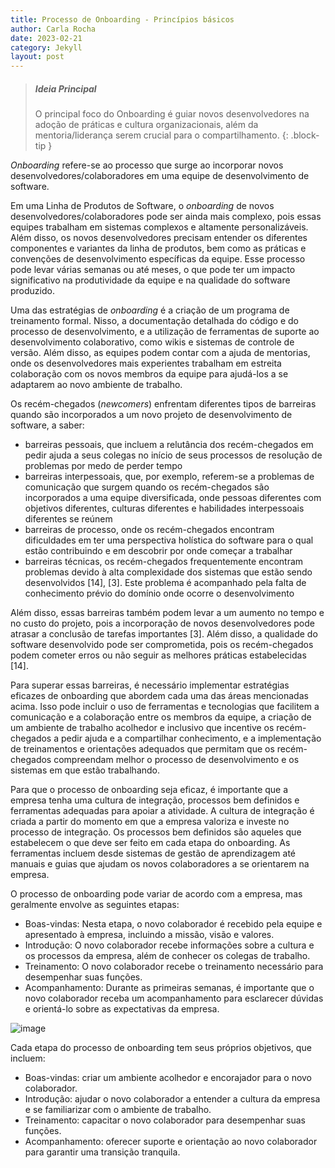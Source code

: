 ```yaml
---
title: Processo de Onboarding - Princípios básicos
author: Carla Rocha
date: 2023-02-21
category: Jekyll
layout: post
---
```


> ##### Ideia Principal
>
> O principal foco do Onboarding é guiar novos desenvolvedores na adoção de práticas e cultura organizacionais, 
> além da mentoria/liderança serem crucial para o compartilhamento. 
{: .block-tip }

*Onboarding* refere-se ao processo que surge ao incorporar novos desenvolvedores/colaboradores em uma equipe de desenvolvimento de software.

Em uma Linha de Produtos de Software, o *onboarding* de novos desenvolvedores/colaboradores pode ser ainda mais complexo, pois essas equipes trabalham em sistemas complexos e altamente personalizáveis. Além disso, os novos desenvolvedores precisam entender os diferentes componentes e variantes da linha de produtos, bem como as práticas e convenções de desenvolvimento específicas da equipe. Esse processo pode levar várias semanas ou até meses, o que pode ter um impacto significativo na produtividade da equipe e na qualidade do software produzido.

Uma das estratégias de *onboarding* é a criação de um programa de treinamento formal. Nisso, a documentação detalhada do código e do processo de desenvolvimento, e a utilização de ferramentas de suporte ao desenvolvimento colaborativo, como wikis e sistemas de controle de versão. Além disso, as equipes podem contar com a ajuda de mentorias, onde os desenvolvedores mais experientes trabalham em estreita colaboração com os novos membros da equipe para ajudá-los a se adaptarem ao novo ambiente de trabalho.

Os recém-chegados (*newcomers*) enfrentam diferentes tipos de barreiras quando são incorporados a um novo projeto de desenvolvimento de software, a saber:
- barreiras pessoais, que incluem a relutância dos recém-chegados em pedir ajuda a seus colegas no início de seus processos de resolução de problemas por medo de perder tempo
- barreiras interpessoais, que, por exemplo, referem-se a problemas de comunicação que surgem quando os recém-chegados são incorporados a uma equipe diversificada, onde pessoas diferentes com objetivos diferentes, culturas diferentes e habilidades interpessoais diferentes se reúnem 
- barreiras de processo, onde os recém-chegados encontram dificuldades em ter uma perspectiva holística do software para o qual estão contribuindo e em descobrir por onde começar a trabalhar
- barreiras técnicas, os recém-chegados frequentemente encontram problemas devido à alta complexidade dos sistemas que estão sendo desenvolvidos [14], [3]. Este problema é acompanhado pela falta de conhecimento prévio do domínio onde ocorre o desenvolvimento 

Além disso, essas barreiras também podem levar a um aumento no tempo e no custo do projeto, pois a incorporação de novos desenvolvedores pode atrasar a conclusão de tarefas importantes [3]. Além disso, a qualidade do software desenvolvido pode ser comprometida, pois os recém-chegados podem cometer erros ou não seguir as melhores práticas estabelecidas [14].

Para superar essas barreiras, é necessário implementar estratégias eficazes de onboarding que abordem cada uma das áreas mencionadas acima. Isso pode incluir o uso de ferramentas e tecnologias que facilitem a comunicação e a colaboração entre os membros da equipe, a criação de um ambiente de trabalho acolhedor e inclusivo que incentive os recém-chegados a pedir ajuda e a compartilhar conhecimento, e a implementação de treinamentos e orientações adequados que permitam que os recém-chegados compreendam melhor o processo de desenvolvimento e os sistemas em que estão trabalhando.

Para que o processo de onboarding seja eficaz, é importante que a empresa tenha uma cultura de integração, processos bem definidos e ferramentas adequadas para apoiar a atividade. A cultura de integração é criada a partir do momento em que a empresa valoriza e investe no processo de integração. Os processos bem definidos são aqueles que estabelecem o que deve ser feito em cada etapa do onboarding. As ferramentas incluem desde sistemas de gestão de aprendizagem até manuais e guias que ajudam os novos colaboradores a se orientarem na empresa.

O processo de onboarding pode variar de acordo com a empresa, mas geralmente envolve as seguintes etapas:

- Boas-vindas: Nesta etapa, o novo colaborador é recebido pela equipe e apresentado à empresa, incluindo a missão, visão e valores.
- Introdução: O novo colaborador recebe informações sobre a cultura e os processos da empresa, além de conhecer os colegas de trabalho.
- Treinamento: O novo colaborador recebe o treinamento necessário para desempenhar suas funções.
- Acompanhamento: Durante as primeiras semanas, é importante que o novo colaborador receba um acompanhamento para esclarecer dúvidas e orientá-lo sobre as expectativas da empresa.

![image](../assets/figs/boss.png)

Cada etapa do processo de onboarding tem seus próprios objetivos, que incluem:

- Boas-vindas: criar um ambiente acolhedor e encorajador para o novo colaborador.
- Introdução: ajudar o novo colaborador a entender a cultura da empresa e se familiarizar com o ambiente de trabalho.
- Treinamento: capacitar o novo colaborador para desempenhar suas funções.
- Acompanhamento: oferecer suporte e orientação ao novo colaborador para garantir uma transição tranquila.




